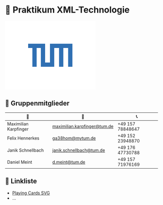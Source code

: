 # 👾 Praktikum XML-Technologie

![TUM Logo](./resources/tum_logo.svg)

## 👥 Gruppenmitglieder

| 👤                    | 📨                           | 📞               |
|-----------------------|------------------------------|------------------|
| Maximilian Karpfinger | maximilian.karpfinger@tum.de | +49 157 78848647 |
| Felix Hennerkes       | ga38hom@mytum.de             | +49 152 23948870 |
| Janik Schnellbach     | janik.schnellbach@tum.de     | +49 176 47730788 |
| Daniel Meint          | d.meint@tum.de               | +49 157 71976169 |

## 🔗 Linkliste

- [Playing Cards SVG](https://github.com/htdebeer/SVG-cards)
- ...

